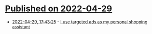 # [Published on 2022-04-29](index.md)

* [2022-04-29, 17:43:25](https://news.ycombinator.com/item?id=31208423) - [I use targeted ads as my personal shopping assistant](https://www.wired.com/story/how-i-use-targeted-ads/)
